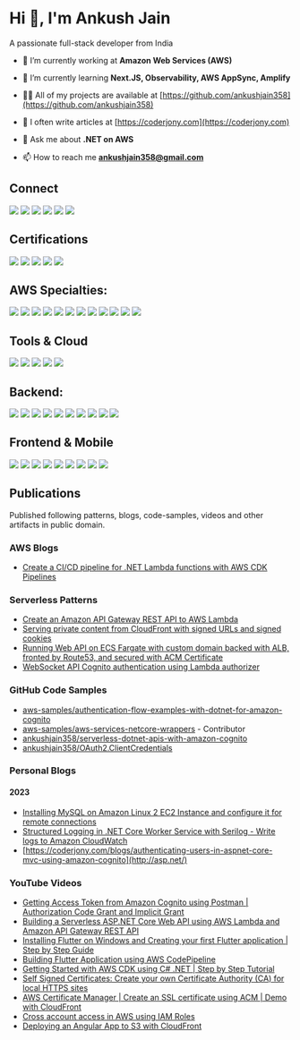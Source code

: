 # Hi 👋, I'm Ankush Jain
A passionate full-stack developer from India

- 🔭 I’m currently working at **Amazon Web Services (AWS)**

- 🌱 I’m currently learning **Next.JS, Observability, AWS AppSync, Amplify**

- 👨‍💻 All of my projects are available at [https://github.com/ankushjain358](https://github.com/ankushjain358)

- 📝 I often write articles at [https://coderjony.com](https://coderjony.com)

- 💬 Ask me about **.NET on AWS**

- 📫 How to reach me **ankushjain358@gmail.com**

## Connect
[![](https://cdn.coderjony.com/icons/twitter_48x48.png)](https://twitter.com/ankushjain358)
[![](https://cdn.coderjony.com/icons/linkedin_48x48.png)](https://linkedin.com/in/ankush-jain-developer)
[![](https://cdn.coderjony.com/icons/stackoverflow_48x48.png)](https://stackoverflow.com/users/1273882)
[![](https://cdn.coderjony.com/icons/instagram_48x48.png)](https://instagram.com/ankushjain358)
[![](https://cdn.coderjony.com/icons/youtube_48x48.png)](https://www.youtube.com/c/@coderjony9694)
[![](https://cdn.coderjony.com/icons/medium_48x48.png)](https://medium.com/@ankushjain358)

## Certifications
[![](https://images.credly.com/size/110x110/images/2d84e428-9078-49b6-a804-13c15383d0de/image.png)](https://www.credly.com/badges/cd3e7d4c-281c-4920-95de-cb84ed983848)
[![](https://images.credly.com/size/110x110/images/0e284c3f-5164-4b21-8660-0d84737941bc/image.png)](https://www.credly.com/badges/22a0978d-0849-4047-a7ca-fa2fc0df99c0)
[![](https://images.credly.com/size/110x110/images/b9feab85-1a43-4f6c-99a5-631b88d5461b/image.png)](https://www.credly.com/badges/64366b6e-cefa-4042-8b9e-f3ba85cf40f6)
[![](https://images.credly.com/size/110x110/images/be8fcaeb-c769-4858-b567-ffaaa73ce8cf/image.png)](https://www.credly.com/badges/abfec068-b3f5-4b45-80c8-0e165b42e1b2)
[![](https://images.credly.com/size/110x110/images/221e7d7f-bceb-422e-8c31-436ecbcda614/image.png)](https://www.credly.com/badges/a5b8b995-40d9-4ee8-aa23-e83a32a37e52)

## AWS Specialties:
[![](https://icon.icepanel.io/AWS/svg/Compute/Lambda.svg)](https://aws.amazon.com/lambda)
[![](https://icon.icepanel.io/AWS/svg/App-Integration/API-Gateway.svg)](https://aws.amazon.com/api-gateway/)
[![](https://icon.icepanel.io/AWS/svg/Security-Identity-Compliance/Cognito.svg)](https://aws.amazon.com/cognito)
[![](https://icon.icepanel.io/AWS/svg/App-Integration/AppSync.svg)](https://aws.amazon.com/appsync)
[![](https://icon.icepanel.io/AWS/svg/Compute/Fargate.svg)](https://aws.amazon.com/fargate)
[![](https://icon.icepanel.io/AWS/svg/Compute/Elastic-Beanstalk.svg)](https://aws.amazon.com/elasticbeanstalk)
[![](https://icon.icepanel.io/AWS/svg/Database/DynamoDB.svg)](https://aws.amazon.com/dynamodb/)
[![](https://icon.icepanel.io/AWS/svg/Storage/Simple-Storage-Service.svg)](https://aws.amazon.com/s3)
[![](https://icon.icepanel.io/AWS/svg/App-Integration/Simple-Queue-Service.svg)](https://aws.amazon.com/sqs)
[![](https://icon.icepanel.io/AWS/svg/App-Integration/Simple-Notification-Service.svg)](https://aws.amazon.com/sns)
[![](https://icon.icepanel.io/AWS/svg/Networking-Content-Delivery/Route-53.svg)](https://aws.amazon.com/route53)
[![](https://icon.icepanel.io/AWS/svg/Compute/EC2.svg)](https://aws.amazon.com/ec2)

## Tools & Cloud
[![](https://cdn.coderjony.com/icons/aws_48x48.png)](https://aws.amazon.com)
[![](https://cdn.coderjony.com/icons/azure_48x48.png)](https://azure.microsoft.com/en-in/)
[![](https://cdn.coderjony.com/icons/docker_48x48.png)](https://www.docker.com)
[![](https://cdn.coderjony.com/icons/git_48x48.png)](https://git-scm.com/)
[![](https://cdn.coderjony.com/icons/linux_48x48.png)](https://www.linux.org/)

## Backend:
[![](https://cdn.coderjony.com/icons/csharp_48x48.png)](https://www.w3schools.com/cs/)
[![](https://cdn.coderjony.com/icons/netcore_48x48.png)](https://dotnet.microsoft.com/)
[![](https://cdn.coderjony.com/icons/nodejs_48x48.png)](https://nodejs.org)
[![](https://cdn.coderjony.com/icons/expressjs_48x48.png)](https://expressjs.com/)
[![](https://cdn.coderjony.com/icons/graphql_48x48.png)](https://graphql.org)
[![](https://cdn.coderjony.com/icons/nginx_48x48.png)](https://www.nginx.com)
[![](https://cdn.coderjony.com/icons/mongodb_48x48.png)](https://www.mongodb.com/)
[![](https://cdn.coderjony.com/icons/sqlserver_48x48.png)](https://www.microsoft.com/en-us/sql-server)
[![](https://cdn.coderjony.com/icons/mysql_48x48.png)](https://www.mysql.com/)
[![](https://cdn.coderjony.com/icons/postgresql_48x48.png)](https://www.postgresql.org)

## Frontend & Mobile
[![](https://cdn.coderjony.com/icons/javascript_48x48.png)](https://developer.mozilla.org/en-US/docs/Web/JavaScript)
[![](https://cdn.coderjony.com/icons/aws-amplify_48x48.png)](https://aws.amazon.com/amplify/)
[![](https://cdn.coderjony.com/icons/angular_48x48.png)](https://angular.io)
[![](https://cdn.coderjony.com/icons/flutter_48x48.png)](https://flutter.dev)
[![](https://cdn.coderjony.com/icons/ionic_48x48.png)](https://ionicframework.com)
[![](https://cdn.coderjony.com/icons/saas_48x48.png)](https://sass-lang.com)
[![](https://cdn.coderjony.com/icons/tailwind_48x48.png)](https://tailwindcss.com/)
[![](https://cdn.coderjony.com/icons/typescript_48x48.png)](https://www.typescriptlang.org/)
[![](https://cdn.coderjony.com/icons/bootstrap_48x48.png)](https://getbootstrap.com)

## Publications
Published following patterns, blogs, code-samples, videos and other artifacts in public domain.

### AWS Blogs
- [Create a CI/CD pipeline for .NET Lambda functions with AWS CDK Pipelines](https://aws.amazon.com/blogs/devops/create-a-ci-cd-pipeline-for-net-lambda-functions-with-aws-cdk-pipelines/)

### Serverless Patterns
- [Create an Amazon API Gateway REST API to AWS Lambda](https://serverlessland.com/patterns/apigw-lambda-cdk-dotnet)
- [Serving private content from CloudFront with signed URLs and signed cookies](https://serverlessland.com/patterns/cloudfront-s3-cdk-dotnet)
- [Running Web API on ECS Fargate with custom domain backed with ALB, fronted by Route53, and secured with ACM Certificate](https://serverlessland.com/patterns/route53-alb-fargate-cdk-dotnet)
- [WebSocket API Cognito authentication using Lambda authorizer](https://serverlessland.com/patterns/apigw-websocket-api-lambda-authorizer)

### GitHub Code Samples
- [aws-samples/authentication-flow-examples-with-dotnet-for-amazon-cognito](https://github.com/aws-samples/authentication-flow-examples-with-dotnet-for-amazon-cognito/)
- [aws-samples/aws-services-netcore-wrappers](https://github.com/aws-samples/aws-services-netcore-wrappers) - Contributor
- [ankushjain358/serverless-dotnet-apis-with-amazon-cognito](https://github.com/ankushjain358/serverless-dotnet-apis-with-amazon-cognito)
- [ankushjain358/OAuth2.ClientCredentials](https://github.com/ankushjain358/OAuth2.ClientCredentials)

### Personal Blogs
#### 2023
- [Installing MySQL on Amazon Linux 2 EC2 Instance and configure it for remote connections](https://coderjony.com/blogs/installing-mysql-on-amazon-linux-2-ec2-instance-and-configure-it-for-remote-connections)
- [Structured Logging in .NET Core Worker Service with Serilog - Write logs to Amazon CloudWatch](https://coderjony.com/blogs/structured-logging-in-net-core-worker-service-with-serilog-write-logs-to-amazon-cloudwatch)
- [https://coderjony.com/blogs/authenticating-users-in-aspnet-core-mvc-using-amazon-cognito](http://asp.net/)
  
### YouTube Videos
- [Getting Access Token from Amazon Cognito using Postman | Authorization Code Grant and Implicit Grant](https://www.youtube.com/watch?v=8YqCKqnqpDs)
- [Building a Serverless ASP.NET Core Web API using AWS Lambda and Amazon API Gateway REST API](https://www.youtube.com/watch?v=58kZOQw-Bvk)
- [Installing Flutter on Windows and Creating your first Flutter application | Step by Step Guide](https://www.youtube.com/watch?v=tcqnCy8fSdQ)
- [Building Flutter Application using AWS CodePipeline](https://www.youtube.com/watch?v=s4t9qpCZ8Ao)
- [Getting Started with AWS CDK using C# .NET | Step by Step Tutorial](https://www.youtube.com/watch?v=DyD7WVKCj6k&t=543s)
- [Self Signed Certificates: Create your own Certificate Authority (CA) for local HTTPS sites](https://www.youtube.com/watch?v=WqgzYuHtnIM&t=1320s)
- [AWS Certificate Manager | Create an SSL certificate using ACM | Demo with CloudFront](https://www.youtube.com/watch?v=o4sf1L5e3XE)
- [Cross account access in AWS using IAM Roles](https://www.youtube.com/watch?v=TzaP5Huo5_g)
- [Deploying an Angular App to S3 with CloudFront](https://www.youtube.com/watch?v=rPuVjFAC2R0)
